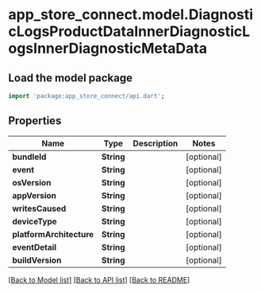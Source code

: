 # app_store_connect.model.DiagnosticLogsProductDataInnerDiagnosticLogsInnerDiagnosticMetaData

## Load the model package
```dart
import 'package:app_store_connect/api.dart';
```

## Properties
Name | Type | Description | Notes
------------ | ------------- | ------------- | -------------
**bundleId** | **String** |  | [optional] 
**event** | **String** |  | [optional] 
**osVersion** | **String** |  | [optional] 
**appVersion** | **String** |  | [optional] 
**writesCaused** | **String** |  | [optional] 
**deviceType** | **String** |  | [optional] 
**platformArchitecture** | **String** |  | [optional] 
**eventDetail** | **String** |  | [optional] 
**buildVersion** | **String** |  | [optional] 

[[Back to Model list]](../README.md#documentation-for-models) [[Back to API list]](../README.md#documentation-for-api-endpoints) [[Back to README]](../README.md)


